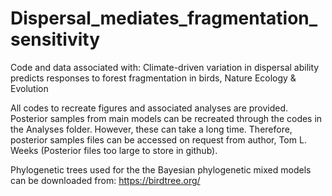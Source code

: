 # Dispersal_mediates_fragmentation_sensitivity
Code and data associated with: Climate-driven variation in dispersal ability predicts responses to forest fragmentation in birds, Nature Ecology &amp; Evolution

All codes to recreate figures and associated analyses are provided.
Posterior samples from main models can be recreated through the codes in the Analyses folder. However, these can take a long time. 
Therefore, posterior samples files can be accessed on request from author, Tom L. Weeks (Posterior files too large to store in github).

Phylogenetic trees used for the the Bayesian phylogenetic mixed models can be downloaded from: https://birdtree.org/

